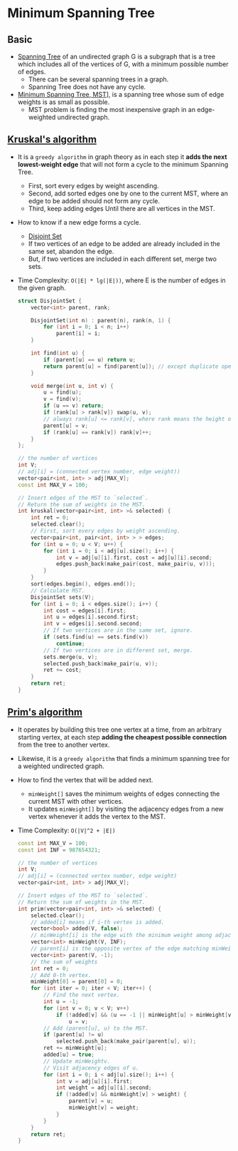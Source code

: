 # Minimum Spanning Tree

## Basic

- [Spanning Tree](https://en.wikipedia.org/wiki/Spanning_tree) of an undirected graph G is a subgraph that is a tree which includes all of the vertices of G, with a minimum possible number of edges.
    - There can be several spanning trees in a graph.
    - Spanning Tree does not have any cycle.
- [Minimum Spanning Tree, MST](https://en.wikipedia.org/wiki/Minimum_spanning_tree)], is a spanning tree whose sum of edge weights is as small as possible.
    - MST problem is finding the most inexpensive graph in an edge-weighted undirected graph.


## [Kruskal's algorithm](https://en.wikipedia.org/wiki/Kruskal%27s_algorithm)

- It is a `greedy algorithm` in graph theory as in each step it **adds the next lowest-weight edge** that will not form a cycle to the minimum Spanning Tree.
    - First, sort every edges by weight ascending.
    - Second, add sorted edges one by one to the current MST, where an edge to be added should not form any cycle.
    - Third, keep adding edges Until there are all vertices in the MST. 
- How to know if a new edge forms a cycle.
    - [Disjoint Set](https://en.wikipedia.org/wiki/Disjoint-set_data_structure)
    - If two vertices of an edge to be added are already included in the same set, abandon the edge.
    - But, if two vertices are included in each different set, merge two sets.
- Time Complexity: `O(|E| * lg(|E|))`, where E is the number of edges in the given graph.

    ``` c++
    struct DisjointSet {
        vector<int> parent, rank;

        DisjointSet(int n) : parent(n), rank(n, 1) {
            for (int i = 0; i < n; i++)
                parent[i] = i;
        }

        int find(int u) {
            if (parent[u] == u) return u;
            return parent[u] = find(parent[u]); // except duplicate operation
        }

        void merge(int u, int v) {
            u = find(u);
            v = find(v);
            if (u == v) return;
            if (rank[u] > rank[v]) swap(u, v);
            // always rank[u] <= rank[v], where rank means the height of each tree.
            parent[u] = v;
            if (rank[u] == rank[v]) rank[v]++;
        }
    };

    // the number of vertices
    int V;
    // adj[i] = (connected vertex number, edge weight))
    vector<pair<int, int> > adj[MAX_V];
    const int MAX_V = 100;

    // Insert edges of the MST to `selected`.
    // Return the sum of weights in the MST.
    int kruskal(vector<pair<int, int> >& selected) {
        int ret = 0;
        selected.clear();
        // First, sort every edges by weight ascending.
        vector<pair<int, pair<int, int> > > edges;
        for (int u = 0; u < V; u++) {
            for (int i = 0; i < adj[u].size(); i++) {
                int v = adj[u][i].first, cost = adj[u][i].second;
                edges.push_back(make_pair(cost, make_pair(u, v)));
            }
        }
        sort(edges.begin(), edges.end());
        // Calculate MST.
        DisjointSet sets(V);
        for (int i = 0; i < edges.size(); i++) {
            int cost = edges[i].first;
            int u = edges[i].second.first;
            int v = edges[i].second.second;
            // If two vertices are in the same set, ignore.
            if (sets.find(u) == sets.find(v))
                continue;
            // If two vertices are in different set, merge.
            sets.merge(u, v);
            selected.push_back(make_pair(u, v));
            ret += cost;
        }
        return ret;
    }
    ```

## [Prim's algorithm](https://en.wikipedia.org/wiki/Prim%27s_algorithm)

- It operates by building this tree one vertex at a time, from an arbitrary starting vertex, at each step **adding the cheapest possible connection** from the tree to another vertex. 
- Likewise, it is a `greedy algorithm` that finds a minimum spanning tree for a weighted undirected graph.
- How to find the vertex that will be added next.
    - `minWeight[]` saves the minimum weights of edges connecting the current MST with other vertices.
    - It updates `minWeight[]` by visiting the adjacency edges from a new vertex whenever it adds the vertex to the MST.
- Time Complexity: `O(|V|^2 + |E|)`

    ``` c++
    const int MAX_V = 100;
    const int INF = 987654321;
    
    // the number of vertices
    int V;
    // adj[i] = (connected vertex number, edge weight)
    vector<pair<int, int> > adj[MAX_V];

    // Insert edges of the MST to `selected`.
    // Return the sum of weights in the MST.
    int prim(vector<pair<int, int> >& selected) {
        selected.clear();
        // added[i] means if i-th vertex is added.
        vector<bool> added(V, false);
        // minWeight[i] is the edge with the minimum weight among adjacency edges of i-th vertex.
        vector<int> minWeight(V, INF);
        // parent[i] is the opposite vertex of the edge matching minWeight[i].
        vector<int> parent(V, -1);
        // the sum of weights
        int ret = 0;
        // Add 0-th vertex.
        minWeight[0] = parent[0] = 0;
        for (int iter = 0; iter < V; iter++) {
            // Find the next vertex.
            int u = -1;
            for (int v = 0; v < V; v++)
                if (!added[v] && (u == -1 || minWeight[u] > minWeight[v]))
                    u = v;
            // Add (parent[u], u) to the MST.
            if (parent[u] != u)
                selected.push_back(make_pair(parent[u], u));
            ret += minWeight[u];
            added[u] = true;
            // Update minWeightv.
            // Visit adjacency edges of u.
            for (int i = 0; i < adj[u].size(); i++) {
                int v = adj[u][i].first;
                int weight = adj[u][i].second;
                if (!added[v] && minWeight[v] > weight) {
                    parent[v] = u;
                    minWeight[v] = weight;
                }
            }
        }
        return ret;
    }
    ```


